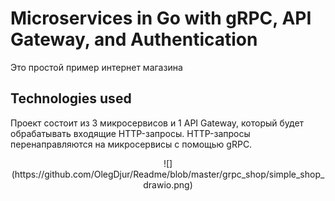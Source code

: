 # Microservices in Go with gRPC, API Gateway, and Authentication

Это простой пример интернет магазина

## Technologies used

Проект состоит из 3 микросервисов и 1 API Gateway, который будет обрабатывать
входящие HTTP-запросы. HTTP-запросы перенаправляются на микросервисы с помощью gRPC.

<div align="center">![](https://github.com/OlegDjur/Readme/blob/master/grpc_shop/simple_shop_drawio.png)</div>

